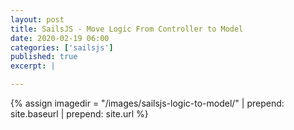 ```yaml
---
layout: post
title: SailsJS - Move Logic From Controller to Model
date: 2020-02-19 06:00
categories: ['sailsjs']
published: true
excerpt: |

---
```


{% assign imagedir = "/images/sailsjs-logic-to-model/" | prepend: site.baseurl | prepend: site.url %}


